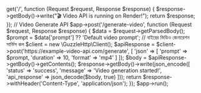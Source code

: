 <?php
require __DIR__ . '/vendor/autoload.php';

use Psr\Http\Message\ResponseInterface as Response;
use Psr\Http\Message\ServerRequestInterface as Request;
use Slim\Factory\AppFactory;

$app = AppFactory::create();

// Root check
$app->get('/', function (Request $request, Response $response) {
    $response->getBody()->write("🎬 Video API is running on Render!");
    return $response;
});

// Video Generate API
$app->post('/generate-video', function (Request $request, Response $response) {
    $data = $request->getParsedBody();
    $prompt = $data['prompt'] ?? 'Default video prompt';

    // বাইরের ভিডিও জেনারেশন সার্ভিস কল
    $client = new \GuzzleHttp\Client();
    $apiResponse = $client->post('https://example-video-api.com/generate', [
        'json' => [
            'prompt' => $prompt,
            'duration' => 10,
            'format' => 'mp4'
        ]
    ]);

    $body = $apiResponse->getBody()->getContents();

    $response->getBody()->write(json_encode([
        'status' => 'success',
        'message' => 'Video generation started!',
        'api_response' => json_decode($body, true)
    ]));

    return $response->withHeader('Content-Type', 'application/json');
});

$app->run();
